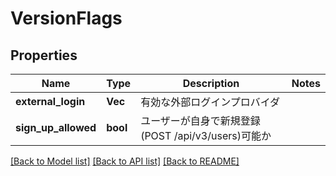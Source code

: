 # VersionFlags

## Properties

Name | Type | Description | Notes
------------ | ------------- | ------------- | -------------
**external_login** | **Vec<String>** | 有効な外部ログインプロバイダ | 
**sign_up_allowed** | **bool** | ユーザーが自身で新規登録(POST /api/v3/users)可能か | 

[[Back to Model list]](../README.md#documentation-for-models) [[Back to API list]](../README.md#documentation-for-api-endpoints) [[Back to README]](../README.md)


